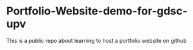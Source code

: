 # Portfolio-Website-demo-for-gdsc-upv
This is a public repo about learning to host a portfolio website on github
